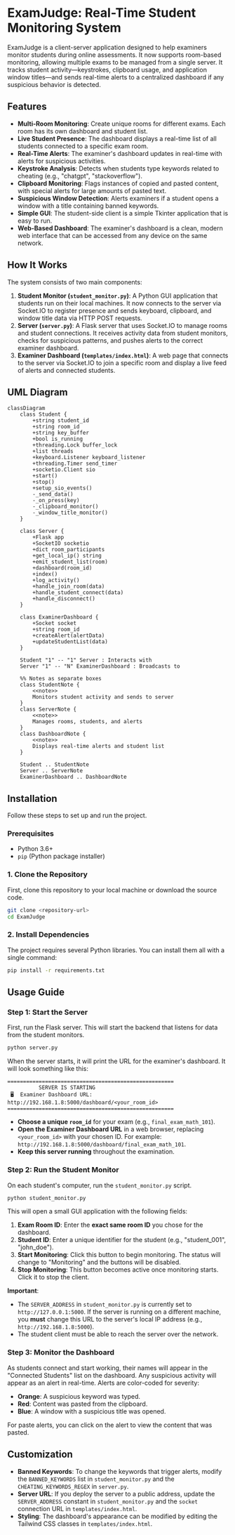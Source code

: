 # ExamJudge: Real-Time Student Monitoring System

ExamJudge is a client-server application designed to help examiners monitor students during online assessments. It now supports room-based monitoring, allowing multiple exams to be managed from a single server. It tracks student activity—keystrokes, clipboard usage, and application window titles—and sends real-time alerts to a centralized dashboard if any suspicious behavior is detected.

## Features

- **Multi-Room Monitoring**: Create unique rooms for different exams. Each room has its own dashboard and student list.
- **Live Student Presence**: The dashboard displays a real-time list of all students connected to a specific exam room.
- **Real-Time Alerts**: The examiner's dashboard updates in real-time with alerts for suspicious activities.
- **Keystroke Analysis**: Detects when students type keywords related to cheating (e.g., "chatgpt", "stackoverflow").
- **Clipboard Monitoring**: Flags instances of copied and pasted content, with special alerts for large amounts of pasted text.
- **Suspicious Window Detection**: Alerts examiners if a student opens a window with a title containing banned keywords.
- **Simple GUI**: The student-side client is a simple Tkinter application that is easy to run.
- **Web-Based Dashboard**: The examiner's dashboard is a clean, modern web interface that can be accessed from any device on the same network.

## How It Works

The system consists of two main components:

1.  **Student Monitor (`student_monitor.py`)**: A Python GUI application that students run on their local machines. It now connects to the server via Socket.IO to register presence and sends keyboard, clipboard, and window title data via HTTP POST requests.
2.  **Server (`server.py`)**: A Flask server that uses Socket.IO to manage rooms and student connections. It receives activity data from student monitors, checks for suspicious patterns, and pushes alerts to the correct examiner dashboard.
3.  **Examiner Dashboard (`templates/index.html`)**: A web page that connects to the server via Socket.IO to join a specific room and display a live feed of alerts and connected students.

## UML Diagram

```mermaid
classDiagram
    class Student {
        +string student_id
        +string room_id
        +string key_buffer
        +bool is_running
        +threading.Lock buffer_lock
        +list threads
        +keyboard.Listener keyboard_listener
        +threading.Timer send_timer
        +socketio.Client sio
        +start()
        +stop()
        +setup_sio_events()
        -_send_data()
        -_on_press(key)
        -_clipboard_monitor()
        -_window_title_monitor()
    }

    class Server {
        +Flask app
        +SocketIO socketio
        +dict room_participants
        +get_local_ip() string
        +emit_student_list(room)
        +dashboard(room_id)
        +index()
        +log_activity()
        +handle_join_room(data)
        +handle_student_connect(data)
        +handle_disconnect()
    }

    class ExaminerDashboard {
        +Socket socket
        +string room_id
        +createAlert(alertData)
        +updateStudentList(data)
    }

    Student "1" -- "1" Server : Interacts with
    Server "1" -- "N" ExaminerDashboard : Broadcasts to

    %% Notes as separate boxes
    class StudentNote {
        <<note>>
        Monitors student activity and sends to server
    }
    class ServerNote {
        <<note>>
        Manages rooms, students, and alerts
    }
    class DashboardNote {
        <<note>>
        Displays real-time alerts and student list
    }

    Student .. StudentNote
    Server .. ServerNote
    ExaminerDashboard .. DashboardNote

```

## Installation

Follow these steps to set up and run the project.

### Prerequisites

- Python 3.6+
- `pip` (Python package installer)

### 1. Clone the Repository

First, clone this repository to your local machine or download the source code.

```bash
git clone <repository-url>
cd ExamJudge
```

### 2. Install Dependencies

The project requires several Python libraries. You can install them all with a single command:

```bash
pip install -r requirements.txt
```

## Usage Guide

### Step 1: Start the Server

First, run the Flask server. This will start the backend that listens for data from the student monitors.

```bash
python server.py
```

When the server starts, it will print the URL for the examiner's dashboard. It will look something like this:

```
=====================================================
          SERVER IS STARTING
 🖥️  Examiner Dashboard URL: http://192.168.1.8:5000/dashboard/<your_room_id>
=====================================================
```

- **Choose a unique `room_id`** for your exam (e.g., `final_exam_math_101`).
- **Open the Examiner Dashboard URL** in a web browser, replacing `<your_room_id>` with your chosen ID. For example: `http://192.168.1.8:5000/dashboard/final_exam_math_101`.
- **Keep this server running** throughout the examination.

### Step 2: Run the Student Monitor

On each student's computer, run the `student_monitor.py` script.

```bash
python student_monitor.py
```

This will open a small GUI application with the following fields:

1.  **Exam Room ID**: Enter the **exact same room ID** you chose for the dashboard.
2.  **Student ID**: Enter a unique identifier for the student (e.g., "student_001", "john_doe").
3.  **Start Monitoring**: Click this button to begin monitoring. The status will change to "Monitoring" and the buttons will be disabled.
4.  **Stop Monitoring**: This button becomes active once monitoring starts. Click it to stop the client.

**Important**:
- The `SERVER_ADDRESS` in `student_monitor.py` is currently set to `http://127.0.0.1:5000`. If the server is running on a different machine, you **must** change this URL to the server's local IP address (e.g., `http://192.168.1.8:5000`).
- The student client must be able to reach the server over the network.

### Step 3: Monitor the Dashboard

As students connect and start working, their names will appear in the "Connected Students" list on the dashboard. Any suspicious activity will appear as an alert in real-time. Alerts are color-coded for severity:
- **Orange**: A suspicious keyword was typed.
- **Red**: Content was pasted from the clipboard.
- **Blue**: A window with a suspicious title was opened.

For paste alerts, you can click on the alert to view the content that was pasted.

## Customization

- **Banned Keywords**: To change the keywords that trigger alerts, modify the `BANNED_KEYWORDS` list in `student_monitor.py` and the `CHEATING_KEYWORDS_REGEX` in `server.py`.
- **Server URL**: If you deploy the server to a public address, update the `SERVER_ADDRESS` constant in `student_monitor.py` and the `socket` connection URL in `templates/index.html`.
- **Styling**: The dashboard's appearance can be modified by editing the Tailwind CSS classes in `templates/index.html`.
